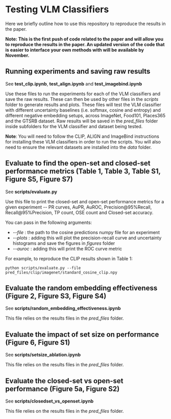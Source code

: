 # Testing VLM Classifiers

Here we briefly outline how to use this repository to reproduce the results in the paper.

**Note: This is the first push of code related to the paper and will allow you to reproduce the results in the paper. An updated version of the code that is easier to interface your own methods with will be available by November.**

## Running experiments and saving raw results
See **test_clip.ipynb**, **test_align.ipynb** and **test_imagebind.ipynb**

Use these files to run the experiments for each of the VLM classifiers and save the raw results. These can then be used by other files in the *scripts* folder to generate results and plots. These files will test the VLM classifier with different uncertainty baselines (i.e. softmax, cosine and entropy) and different negative embedding setups, across ImageNet, Food101, Places365 and the GTSRB dataset. Raw results will be saved in the *pred_files* folder inside subfolders for the VLM classifier and dataset being tested.

**Note**: You will need to follow the CLIP, ALIGN and ImageBind instructions for installing these VLM classifiers in order to run the scripts. You will also need to ensure the relevant datasets are installed into the *data* folder.

## Evaluate to find the open-set and closed-set performance metrics (Table 1, Table 3, Table S1, Figure S5, Figure S7)
See **scripts/evaluate.py**

Use this file to print the closed-set and open-set performance metrics for a given experiment -- PR curves, AuPR, AuROC, Precision@95%Recall, Recall@95%Precision, TP count, OSE count and Closed-set accuracy.

You can pass in the following arguments:
- *--file* : the path to the cosine predictions numpy file for an experiment
- *--plots* : adding this will plot the precision-recall curve and uncertainty histograms and save the figures in *figures* folder
- *--auroc* : adding this will print the ROC curve metric 

For example, to reproduce the CLIP results shown in Table 1:

```python scripts/evaluate.py --file pred_files/clip/imagenet/standard_cosine_clip.npy```

## Evaluate the random embedding effectiveness (Figure 2, Figure S3, Figure S4)
See **scripts/random_embedding_effectiveness.ipynb**

This file relies on the results files in the *pred_files* folder.

## Evaluate the impact of set size on performance (Figure 6, Figure S1)
See **scripts/setsize_ablation.ipynb**

This file relies on the results files in the *pred_files* folder.

## Evaluate the closed-set vs open-set performance (Figure 5a, Figure S2)
See **scripts/closedset_vs_openset.ipynb**

This file relies on the results files in the *pred_files* folder.
